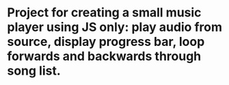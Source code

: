 # Project for creating a small music player using JS only: play audio from source, display progress bar, loop forwards and backwards through song list.
